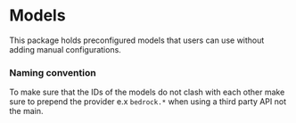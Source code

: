 # Models

This package holds preconfigured models that users can use without adding manual configurations.

### Naming convention

To make sure that the IDs of the models do not clash with each other make sure to prepend the provider e.x `bedrock.*` when using a third party API not the main.
